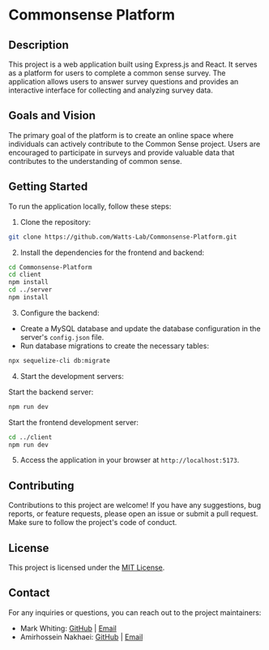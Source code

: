 # Commonsense Platform

## Description
This project is a web application built using Express.js and React. It serves as a platform for users to complete a common sense survey. The application allows users to answer survey questions and provides an interactive interface for collecting and analyzing survey data.


## Goals and Vision

The primary goal of the platform is to create an online space where individuals can actively contribute to the Common Sense project. Users are encouraged to participate in surveys and provide valuable data that contributes to the understanding of common sense.

## Getting Started
To run the application locally, follow these steps:

1. Clone the repository:

```bash
git clone https://github.com/Watts-Lab/Commonsense-Platform.git
```

2. Install the dependencies for the frontend and backend:

```bash
cd Commonsense-Platform
cd client
npm install
cd ../server
npm install
```

3. Configure the backend:
- Create a MySQL database and update the database configuration in the server's `config.json` file.
- Run database migrations to create the necessary tables:
```bash
npx sequelize-cli db:migrate
```
4. Start the development servers:

Start the backend server:

```bash
npm run dev
```

Start the frontend development server:

```bash
cd ../client
npm run dev
```

5. Access the application in your browser at `http://localhost:5173`.

## Contributing
Contributions to this project are welcome! If you have any suggestions, bug reports, or feature requests, please open an issue or submit a pull request. Make sure to follow the project's code of conduct.

## License
This project is licensed under the [MIT License](link-to-license).

## Contact
For any inquiries or questions, you can reach out to the project maintainers:

- Mark Whiting: [GitHub](https://github.com/markwhiting) | [Email](mark@whiting.me)
- Amirhossein Nakhaei: [GitHub](https://github.com/amirrr) | [Email](maintainer@example.com)


